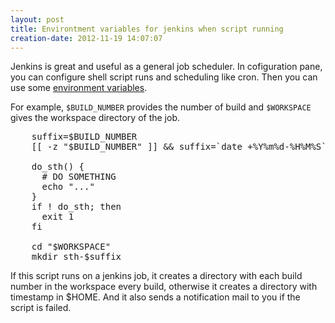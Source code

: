 ```yaml
---
layout: post
title: Environtment variables for jenkins when script running
creation-date: 2012-11-19 14:07:07
---
```

Jenkins is great and useful as a general job scheduler.
In cofiguration pane, you can configure shell script runs and scheduling like cron.
Then you can use some [environment variables][envvars].

[envvars]: https://wiki.jenkins-ci.org/display/JENKINS/Building+a+software+project#Buildingasoftwareproject-JenkinsSetEnvironmentVariables


For example, `$BUILD_NUMBER` provides the number of build and `$WORKSPACE` gives the workspace directory of the job.

<pre class="brush: bash">
    suffix=$BUILD_NUMBER
    [[ -z "$BUILD_NUMBER" ]] && suffix=`date +%Y%m%d-%H%M%S`

    do_sth() {
      # DO SOMETHING
      echo "..."
    }
    if ! do_sth; then
      exit 1
    fi

    cd "$WORKSPACE"
    mkdir sth-$suffix
</pre>

If this script runs on a jenkins job, it creates a directory with each build number in the workspace every build,
otherwise it creates a directory with timestamp in $HOME.
And it also sends a notification mail to you if the script is failed.
